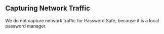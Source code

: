 ## Capturing Network Traffic

We do not capture network traffic for Password Safe, because it is a local password manager.
